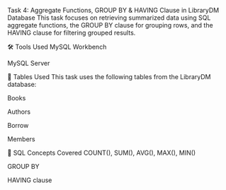 Task 4: Aggregate Functions, GROUP BY & HAVING Clause in LibraryDM Database
This task focuses on retrieving summarized data using SQL aggregate functions, the GROUP BY clause for grouping rows, and the HAVING clause for filtering grouped results. 

🛠️ Tools Used
MySQL Workbench

MySQL Server

📁 Tables Used
This task uses the following tables from the LibraryDM database:

Books

Authors

Borrow

Members

🧮 SQL Concepts Covered
COUNT(), SUM(), AVG(), MAX(), MIN()

GROUP BY

HAVING clause

